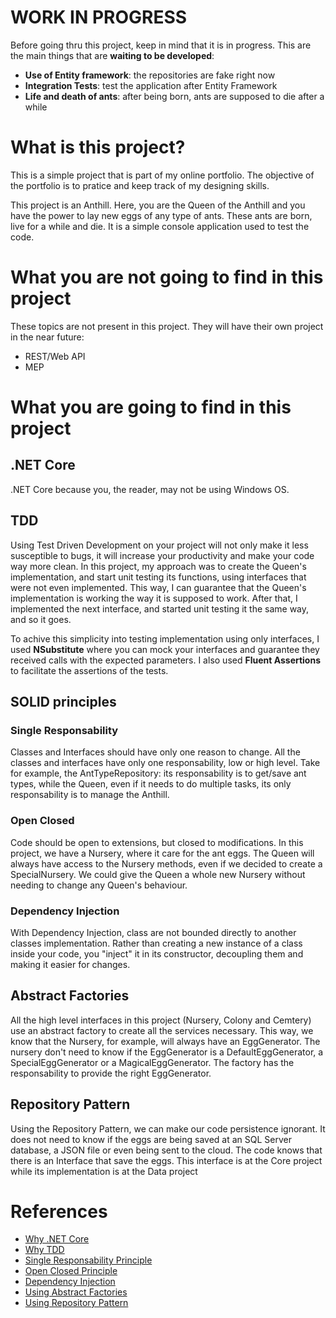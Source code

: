 # WORK IN PROGRESS
Before going thru this project, keep in mind that it is in progress. 
This are the main things that are **waiting to be developed**:
- **Use of Entity framework**: the repositories are fake right now
- **Integration Tests**: test the application after Entity Framework
- **Life and death of ants**: after being born, ants are supposed to die after a while

# What is this project?
This is a simple project that is part of my online portfolio. The objective of the portfolio is to pratice and keep track of my designing skills.

This project is an Anthill. Here, you are the Queen of the Anthill and you have the power to lay new eggs of any type of ants. These ants are born, live for a while and die. 
It is a simple console application used to test the code.

# What you are not going to find in this project
These topics are not present in this project. They will have their own project in the near future:
- REST/Web API
- MEP

# What you are going to find in this project

## .NET Core
.NET Core because you, the reader, may not be using Windows OS.

## TDD
Using Test Driven Development on your project will not only make it less susceptible to bugs, it will increase your productivity and make your code way more clean. In this project, my approach was to create the Queen's implementation, and start unit testing its functions, using interfaces that were not even implemented. This way, I can guarantee that the Queen's implementation is working the way it is supposed to work. After that, I implemented the next interface, and started unit testing it the same way, and so it goes.

To achive this simplicity into testing implementation using only interfaces, I used **NSubstitute** where you can mock your interfaces and guarantee they received calls with the expected parameters.
I also used **Fluent Assertions** to facilitate the assertions of the tests.

## SOLID principles
### Single Responsability
Classes and Interfaces should have only one reason to change. All the classes and interfaces have only one responsability, low or high level.
Take for example, the AntTypeRepository: its responsability is to get/save ant types, while the Queen, even if it needs to do multiple tasks, its only responsability is to manage the Anthill.

### Open Closed
Code should be open to extensions, but closed to modifications. In this project, we have a Nursery, where it care for the ant eggs. The Queen will always have access to the Nursery methods, even if we decided to create a SpecialNursery. We could give the Queen a whole new Nursery without needing to change any Queen's behaviour.

### Dependency Injection
With Dependency Injection, class are not bounded directly to another classes implementation. Rather than creating a new instance of a class inside your code, you "inject" it in its constructor, decoupling them and making it easier for changes. 

## Abstract Factories
All the high level interfaces in this project (Nursery, Colony and Cemtery) use an abstract factory to create all the services necessary. This way, we know that the Nursery, for example, will always have an EggGenerator. The nursery don't need to know if the EggGenerator is a DefaultEggGenerator, a SpecialEggGenerator or a MagicalEggGenerator. The factory has the responsability to provide the right EggGenerator.

## Repository Pattern
Using the Repository Pattern, we can make our code persistence ignorant. It does not need to know if the eggs are being saved at an SQL Server database, a JSON file or even being sent to the cloud. The code knows that there is an Interface that save the eggs. This interface is at the Core project while its implementation is at the Data project

# References
- [Why .NET Core](https://stackify.com/net-core-vs-net-framework/)
- [Why TDD](https://jrebel.com/rebellabs/if-and-when-you-should-use-test-driven-development/)
- [Single Responsability Principle](https://hackernoon.com/you-dont-understand-the-single-responsibility-principle-abfdd005b137)
- [Open Closed Principle](https://deviq.com/open-closed-principle/)
- [Dependency Injection](https://www.infoworld.com/article/2974298/exploring-the-dependency-injection-principle.html)
- [Using Abstract Factories](https://sourcemaking.com/design_patterns/abstract_factory)
- [Using Repository Pattern](https://deviq.com/repository-pattern/)
